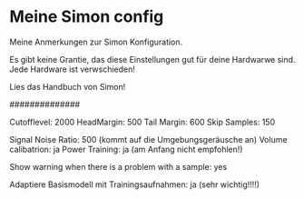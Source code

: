 Meine Simon config
================

Meine Anmerkungen zur Simon Konfiguration.

Es gibt keine Grantie, das diese Einstellungen gut für deine Hardwarwe sind. Jede Hardware ist verwschieden!

Lies das Handbuch von Simon!

##############

Cutofflevel: 2000
HeadMargin: 500
Tail Margin: 600
Skip Samples: 150

Signal Noise Ratio: 500 (kommt auf die Umgebungsgeräusche an)
Volume calibatrion: ja
Power Training: ja  	(am Anfang nicht empfohlen!)

Show warning when there is a problem with a sample: yes

Adaptiere Basismodell mit Trainingsaufnahmen: ja (sehr wichtig!!!!)


